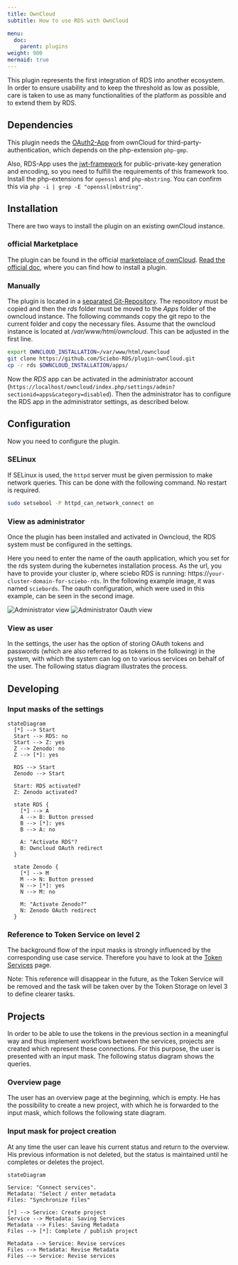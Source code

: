 ```yaml
---
title: OwnCloud
subtitle: How to use RDS with OwnCloud

menu:
  doc:
    parent: plugins
weight: 900
mermaid: true
---
```



This plugin represents the first integration of RDS into another ecosystem. In order to ensure usability and to keep the threshold as low as possible, care is taken to use as many functionalities of the platform as possible and to extend them by RDS.

## Dependencies

This plugin needs the [OAuth2-App](https://marketplace.owncloud.com/apps/oauth2) from ownCloud for third-party-authentication, which depends on the php-extension `php-gmp`.

Also, RDS-App uses the [jwt-framework](https://web-token.spomky-labs.com/introduction/pre-requisite) for public-private-key generation and encoding, so you need to fulfill the requirements of this framework too. Install the php-extensions for `openssl` and `php-mbstring`. You can confirm this via `php -i | grep -E "openssl|mbstring"`.

## Installation

There are two ways to install the plugin on an existing ownCloud instance.

### official Marketplace

The plugin can be found in the official [marketplace of ownCloud](https://marketplace.owncloud.com/apps/rds). [Read the official doc](https://doc.owncloud.com/server/admin_manual/installation/apps_management_installation.html), where you can find how to install a plugin.

### Manually

The plugin is located in a [separated Git-Repository](https://github.com/Sciebo-RDS/plugin-ownCloud.git). The repository must be copied and then the *rds* folder must be moved to the *Apps* folder of the owncloud instance. The following commands copy the git repo to the current folder and copy the necessary files. Assume that the owncloud instance is located at */var/www/html/owncloud*. This can be adjusted in the first line.

```bash
export OWNCLOUD_INSTALLATION=/var/www/html/owncloud
git clone https://github.com/Sciebo-RDS/plugin-ownCloud.git
cp -r rds $OWNCLOUD_INSTALLATION/apps/
```

Now the *RDS* app can be activated in the administrator account (`https://localhost/owncloud/index.php/settings/admin?sectionid=apps&category=disabled`). Then the administrator has to configure the RDS app in the administrator settings, as described below.

## Configuration

Now you need to configure the plugin.

### SELinux

If SELinux is used, the `httpd` server must be given permission to make network queries. This can be done with the following command. No restart is required.

```bash
sudo setsebool -P httpd_can_network_connect on
```

### View as administrator

Once the plugin has been installed and activated in Owncloud, the RDS system must be configured in the settings.

Here you need to enter the name of the oauth application, which you set for the rds system during the kubernetes installation process. As the url, you have to provide your cluster ip, where sciebo RDS is running: https://`your-cluster-domain-for-sciebo-rds`. In the following example image, it was named `sciebords`. The oauth configuration, which were used in this example, can be seen in the second image.

![Administrator view](/images/oc-plugin-view-admin.png)
![Administrator Oauth view](/images/oc-plugin-view-admin-oauth.png)

### View as user

In the settings, the user has the option of storing OAuth tokens and passwords (which are also referred to as tokens in the following) in the system, with which the system can log on to various services on behalf of the user. The following status diagram illustrates the process.

## Developing

### Input masks of the settings

```mermaid
stateDiagram
  [*] --> Start
  Start --> RDS: no
  Start --> Z: yes
  Z --> Zenodo: no
  Z --> [*]: yes

  RDS --> Start
  Zenodo --> Start

  Start: RDS activated?
  Z: Zenodo activated?

  state RDS {
    [*] --> A
    A --> B: Button pressed
    B --> [*]: yes
    B --> A: no

    A: "Activate RDS"?
    B: Owncloud OAuth redirect
  }

  state Zenodo {
    [*] --> M
    M --> N: Button pressed
    N --> [*]: yes
    N --> M: no

    M: "Activate Zenodo?"
    N: Zenodo OAuth redirect
  }
```

### Reference to Token Service on level 2

The background flow of the input masks is strongly influenced by the corresponding use case service. Therefore you have to look at the [Token Services](/doc/impl/use-cases/port-service/#communication-with-the-plugins) page.

Note: This reference will disappear in the future, as the Token Service will be removed and the task will be taken over by the Token Storage on level 3 to define clearer tasks.

## Projects

In order to be able to use the tokens in the previous section in a meaningful way and thus implement workflows between the services, projects are created which represent these connections. For this purpose, the user is presented with an input mask. The following status diagram shows the queries.

### Overview page

The user has an overview page at the beginning, which is empty. He has the possibility to create a new project, with which he is forwarded to the input mask, which follows the following state diagram.

### Input mask for project creation

At any time the user can leave his current status and return to the overview. His previous information is not deleted, but the status is maintained until he completes or deletes the project.

```mermaid
stateDiagram

Service: "Connect services".
Metadata: "Select / enter metadata
Files: "Synchronize files"

[*] --> Service: Create project
Service --> Metadata: Saving Services
Metadata --> Files: Saving Metadata
Files --> [*]: Complete / publish project

Metadata --> Service: Revise services
Files --> Metadata: Revise Metadata
Files --> Service: Revise services

```
